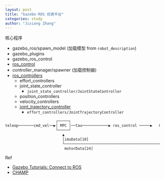```yaml
---
layout: post
title: "Gazebo-ROS 仿真平台"
categories: study
author: "Jixiang Zhang"
---
```


核心程序

- gazebo_ros/spawn_model (加载模型 from `robot_description`)
- gazebo_plugins
- gazebo_ros_control
- [ros_control](https://github.com/ros-controls/ros_control)
- controller_manager/spawner (加载控制器)
- [ros_controllers](https://github.com/ros-controls/ros_controllers)
  - effort_controllers
  - joint_state_controller
    - `joint_state_controller/JointStateController`
  - position_controllers
  - velocity_controllers
  - [joint_trajectory_controller](http://wiki.ros.org/joint_trajectory_controller)
    - `effort_controllers/JointTrajectoryController`

```txt
                       ┌─────┐
teleop───────cmd_vel──▶│ MPC │──tau────────────▶ ros_control ─────▶   Gazebo
                       └─────┘
                          ▲                                              │
                          │imuData[10]                                   │
                          └──────────────────────────────────────────────┘
                           motorData[24]
```

Ref

- [Gazebo Tutorials: Connect to ROS](http://gazebosim.org/tutorials?cat=connect_ros)
- [CHAMP](https://github.com/chvmp/champ.git)